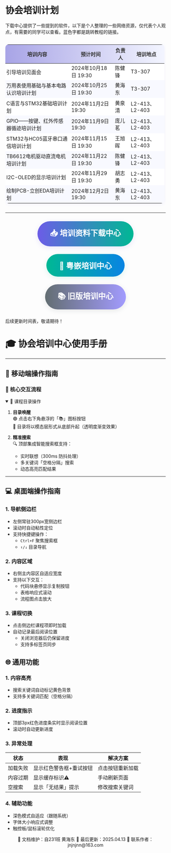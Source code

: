 # 协会培训计划

下载中心提供了一些提到的软件，以下是个人整理的一些网络资源，仅代表个人观点，有需要的同学可以查看。蓝色字都是跳转教程的链接。

<!-- 美化表格：加外框和斑马纹 -->
<div style="overflow-x:auto;">
<table style="width:100%;max-width:500px;border-collapse:collapse;border-radius:10px;overflow:hidden;box-shadow:0 2px 12px rgba(108,92,231,0.08);font-size:0.98rem;">
  <thead style="background:linear-gradient(90deg,#a8a4e6 0%,#f3f5ff 100%);color:#333;">
    <tr>
      <th style="padding:0.4rem 0.2rem;">培训内容</th>
      <th style="padding:0.4rem 0.2rem;">预计时间</th>
      <th style="padding:0.4rem 0.2rem;">负责人</th>
      <th style="padding:0.4rem 0.2rem;">培训地点</th>
    </tr>
  </thead>
  <tbody>
    <tr style="background:#fff;">
      <td style="padding:0.3rem 0.2rem;">引导培训见面会</td>
      <td>2024年10月18日 19:30</td>
      <td>陈健锋</td>
      <td>T3-307</td>
    </tr>
    <tr style="background:#f8f9ff;">
      <td style="padding:0.3rem 0.2rem;">万用表使用基础与基本电路认识培训计划</td>
      <td>2024年10月25日 19:30</td>
      <td>黄海东</td>
      <td>T3-307</td>
    </tr>
    <tr style="background:#fff;">
      <td style="padding:0.3rem 0.2rem;">C语言与STM32基础培训计划</td>
      <td>2024年11月2日 19:30</td>
      <td>黄泉清</td>
      <td>L2-413、L2-403</td>
    </tr>
    <tr style="background:#f8f9ff;">
      <td style="padding:0.3rem 0.2rem;">GPIO——按键、红外传感器循迹培训计划</td>
      <td>2024年11月9日 19:30</td>
      <td>庞儿茗</td>
      <td>L2-413、L2-403</td>
    </tr>
    <tr style="background:#fff;">
      <td style="padding:0.3rem 0.2rem;">STM32与HC05蓝牙串口通信培训计划</td>
      <td>2024年11月15日 19:30</td>
      <td>王旭晖</td>
      <td>L2-413、L2-403</td>
    </tr>
    <tr style="background:#f8f9ff;">
      <td style="padding:0.3rem 0.2rem;">TB6612电机驱动直流电机培训计划</td>
      <td>2024年11月22日 19:30</td>
      <td>陈健锋</td>
      <td>L2-413、L2-403</td>
    </tr>
    <tr style="background:#fff;">
      <td style="padding:0.3rem 0.2rem;">I2C-OLED的显示培训计划</td>
      <td>2024年11月29日 19:30</td>
      <td>胡志勇</td>
      <td>L2-413、L2-403</td>
    </tr>
    <tr style="background:#f8f9ff;">
      <td style="padding:0.3rem 0.2rem;">绘制PCB-立创EDA培训计划</td>
      <td>2024年12月2日 19:30</td>
      <td>黄海东</td>
      <td>L2-413、L2-403</td>
    </tr>
  </tbody>
</table>
</div>

---

<div align="center">

<a href="https://www.eica.fun/download" style="display:inline-block;margin:12px 8px;padding:18px 40px;font-size:1.5rem;font-weight:bold;color:#fff;background:linear-gradient(90deg,#6c5ce7 0%,#00b894 100%);border:none;border-radius:40px;text-decoration:none;box-shadow:0 4px 16px rgba(108,92,231,0.15);transition:background 0.3s;">
📥 培训资料下载中心
</a>

<a href="http://vm.yueqian.com.cn:8886/index.html" style="display:inline-block;margin:12px 8px;padding:18px 40px;font-size:1.5rem;font-weight:bold;color:#fff;background:linear-gradient(90deg,#00b894 0%,#0984e3 100%);border:none;border-radius:40px;text-decoration:none;box-shadow:0 4px 16px rgba(0,184,148,0.15);transition:background 0.3s;">
🏫 粤嵌培训中心
</a>

<a href="https://www.eica.fun/oldtraining" style="display:inline-block;margin:12px 8px;padding:18px 40px;font-size:1.5rem;font-weight:bold;color:#fff;background:linear-gradient(90deg,#636e72 0%,#a29bfe 100%);border:none;border-radius:40px;text-decoration:none;box-shadow:0 4px 16px rgba(99,110,114,0.15);transition:background 0.3s;">
📚 旧版培训中心
</a>

</div>

后续更新时间表，敬请期待！

# 🎓 协会培训中心使用手册

---

## 📱 移动端操作指南
### 🌟 核心交互流程
<details open>
<summary>📖 课程目录操作</summary>

1. **目录唤醒**  
   🟣 点击右下角悬浮的「📚」图标按钮  
   🌈 目录将以模态层形式从底部升起（透明度渐变效果）

2. **精准搜索**  
   🔍 顶部集成智能搜索框支持：  
   - 实时联想（300ms 防抖处理）
   - 多关键词「空格分隔」搜索
   - 动态高亮匹配结果

</details>

---

## 💻 桌面端操作指南

### 1. 导航侧边栏
- 左侧常驻300px宽侧边栏
- 滚动时自动粘性定位
- 支持快捷键操作：
  - `Ctrl+F` 聚焦搜索框
  - `↑/↓` 目录导航

### 2. 内容区域
- 右侧主内容区自适应宽度
- 支持以下交互：
  - 代码块悬停显示复制按钮
  - 表格响应式滚动
  - 流程图点击放大

### 3. 课程切换
- 点击侧边栏课程项即时加载
- 自动记录最后阅读位置
  - 关闭浏览器后仍保留进度
  - 支持多标签页同步

## 🌐 通用功能

### 1. 内容高亮
- 搜索关键词自动标记黄色背景
- 支持多关键词匹配（空格分隔）

### 2. 进度指示
- 顶部3px红色进度条实时显示阅读位置
- 滚动时自动更新进度

### 3. 异常处理
| 状态     | 表现                    | 解决方案         |
| -------- | ----------------------- | ---------------- |
| 加载失败 | 显示红色警告框+重试按钮 | 点击按钮重新加载 |
| 内容过期 | 显示缓存标识⚠️           | 手动刷新页面     |
| 空搜索   | 显示「无结果」提示      | 修改搜索关键词   |

### 4. 辅助功能
- 深色模式自适应（跟随系统）
- 字体大小响应式调整
- 触控板/鼠标滚轮优化

<div align="center">
🎨 文档维护：自231班 黄海东 
📅 最后更新：2025.04.13  
📧 联系作者：jnjnjnn@163.com
</div>